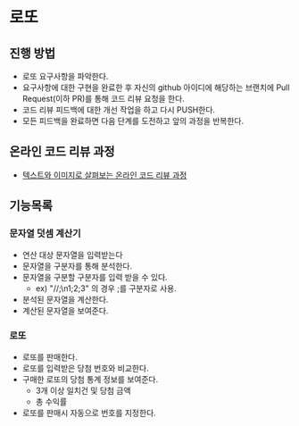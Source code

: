 # 로또
## 진행 방법
* 로또 요구사항을 파악한다.
* 요구사항에 대한 구현을 완료한 후 자신의 github 아이디에 해당하는 브랜치에 Pull Request(이하 PR)를 통해 코드 리뷰 요청을 한다.
* 코드 리뷰 피드백에 대한 개선 작업을 하고 다시 PUSH한다.
* 모든 피드백을 완료하면 다음 단계를 도전하고 앞의 과정을 반복한다.

## 온라인 코드 리뷰 과정
* [텍스트와 이미지로 살펴보는 온라인 코드 리뷰 과정](https://github.com/next-step/nextstep-docs/tree/master/codereview)

## 기능목록
### 문자열 덧셈 계산기
* 연산 대상 문자열을 입력받는다
* 문자열을 구분자를 통해 분석한다.
* 문자열을 구분할 구분자를 입력 받을 수 있다.
    - ex) "//;\n1;2;3" 의 경우 ;를 구분자로 사용.
* 분석된 문자열을 계산한다.
* 계산된 문자열을 보여준다.

### 로또
* 로또를 판매한다.
* 로또를 입력받은 당첨 번호와 비교한다.
* 구매한 로또의 당첨 통계 정보를 보여준다.
    - 3개 이상 일치건 및 당첨 금액
    - 총 수익률
* 로또를 판매시 자동으로 번호를 지정한다.

